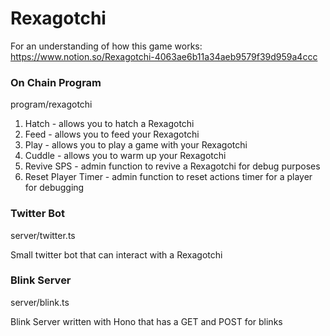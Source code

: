 # Rexagotchi

For an understanding of how this game works: https://www.notion.so/Rexagotchi-4063ae6b11a34aeb9579f39d959a4ccc


### On Chain Program
program/rexagotchi

1. Hatch - allows you to hatch a Rexagotchi
2. Feed - allows you to feed your Rexagotchi
3. Play - allows you to play a game with your Rexagotchi
4. Cuddle - allows you to warm up your Rexagotchi
7. Revive SPS - admin function to revive a Rexagotchi for debug purposes
8. Reset Player Timer - admin function to reset actions timer for a player for debugging

### Twitter Bot
server/twitter.ts

Small twitter bot that can interact with a Rexagotchi

### Blink Server
server/blink.ts

Blink Server written with Hono that has a GET and POST for blinks
